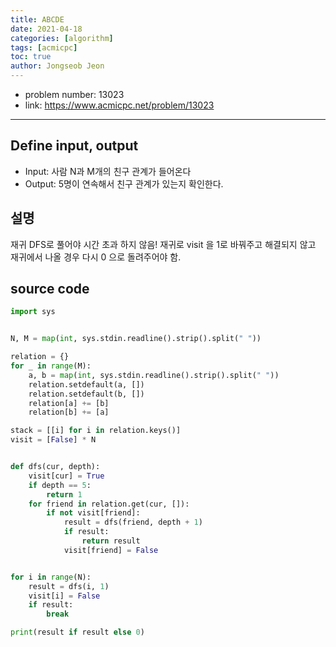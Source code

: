 ```yaml
---
title: ABCDE
date: 2021-04-18
categories: [algorithm]
tags: [acmicpc]
toc: true
author: Jongseob Jeon
---
```



- problem number: 13023
- link: https://www.acmicpc.net/problem/13023  

---

## Define input, output
- Input: 사람 N과 M개의 친구 관계가 들어온다
- Output: 5명이 연속해서 친구 관계가 있는지 확인한다.

## 설명
재귀 DFS로 풀어야 시간 초과 하지 않음!
재귀로 visit 을 1로 바꿔주고 해결되지 않고 재귀에서 나올 경우 다시 0 으로 돌려주어야 함.


## source code 
```python
import sys


N, M = map(int, sys.stdin.readline().strip().split(" "))

relation = {}
for _ in range(M):
    a, b = map(int, sys.stdin.readline().strip().split(" "))
    relation.setdefault(a, [])
    relation.setdefault(b, [])
    relation[a] += [b]
    relation[b] += [a]

stack = [[i] for i in relation.keys()]
visit = [False] * N


def dfs(cur, depth):
    visit[cur] = True
    if depth == 5:
        return 1
    for friend in relation.get(cur, []):
        if not visit[friend]:
            result = dfs(friend, depth + 1)
            if result:
                return result
            visit[friend] = False


for i in range(N):
    result = dfs(i, 1)
    visit[i] = False
    if result:
        break

print(result if result else 0)
```
